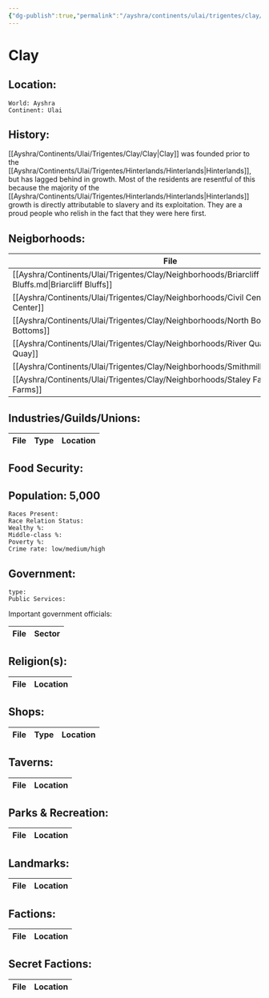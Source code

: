 ```yaml
---
{"dg-publish":true,"permalink":"/ayshra/continents/ulai/trigentes/clay/clay/","dgHomeLink":true,"dgPassFrontmatter":false}
---
```


# Clay

## Location:
	World: Ayshra
	Continent: Ulai
	

## History:
[[Ayshra/Continents/Ulai/Trigentes/Clay/Clay|Clay]] was founded prior to the [[Ayshra/Continents/Ulai/Trigentes/Hinterlands/Hinterlands|Hinterlands]], but has lagged behind in growth. Most of the residents are resentful of this because the majority of the [[Ayshra/Continents/Ulai/Trigentes/Hinterlands/Hinterlands|Hinterlands]] growth is directly attributable to slavery and its exploitation. They are a proud people who relish in the fact that they were here first. 
## Neigborhoods:
| File                                                                                            | Type                            | Summary |
| ----------------------------------------------------------------------------------------------- | ------------------------------- | ------- |
| [[Ayshra/Continents/Ulai/Trigentes/Clay/Neighborhoods/Briarcliff Bluffs.md\|Briarcliff Bluffs]] | residential                     | \-      |
| [[Ayshra/Continents/Ulai/Trigentes/Clay/Neighborhoods/Civil Center.md\|Civil Center]]           | residential/commercial/industry | \-      |
| [[Ayshra/Continents/Ulai/Trigentes/Clay/Neighborhoods/North Bottoms.md\|North Bottoms]]         | industry                        | \-      |
| [[Ayshra/Continents/Ulai/Trigentes/Clay/Neighborhoods/River Quay.md\|River Quay]]               | commercial/industry             | \-      |
| [[Ayshra/Continents/Ulai/Trigentes/Clay/Neighborhoods/Smithmille.md\|Smithmille]]               | residential/industry            | \-      |
| [[Ayshra/Continents/Ulai/Trigentes/Clay/Neighborhoods/Staley Farms.md\|Staley Farms]]           | industry                        | \-      |


## Industries/Guilds/Unions:
| File | Type | Location |
| ---- | ---- | -------- |

## Food Security:

## Population: 5,000 

	Races Present: 
	Race Relation Status:
	Wealthy %:
	Middle-class %:
	Poverty %:
	Crime rate: low/medium/high
	

## Government:
	type:
	Public Services:

Important government officials:

| File | Sector |
| ---- | ------ |


## Religion(s):
| File | Location |
| ---- | -------- |

## Shops:
| File | Type | Location |
| ---- | ---- | -------- |

## Taverns:
| File | Location |
| ---- | -------- |

## Parks & Recreation:
| File | Location |
| ---- | -------- |

## Landmarks:
| File | Location |
| ---- | -------- |

## Factions:
| File | Location |
| ---- | -------- |

## Secret Factions:
| File | Location |
| ---- | -------- |


